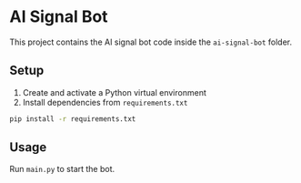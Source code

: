 # AI Signal Bot

This project contains the AI signal bot code inside the `ai-signal-bot` folder.

## Setup

1. Create and activate a Python virtual environment  
2. Install dependencies from `requirements.txt`  

```bash
pip install -r requirements.txt
```

## Usage

Run `main.py` to start the bot.
